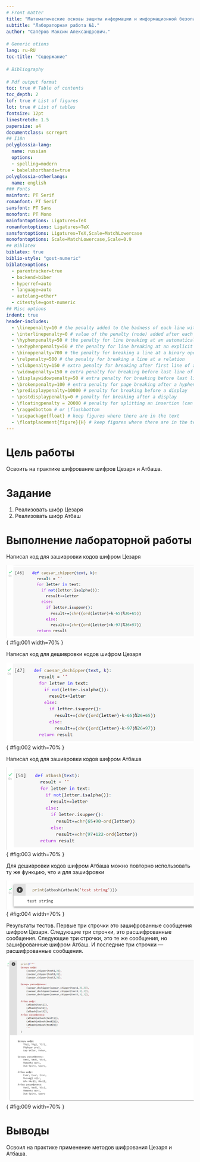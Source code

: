 ```yaml
---
# Front matter
title: "Математические основы защиты информации и информационной безопасности."
subtitle: "Лабораторная работа №1."
author: "Сапёров Максим Александрович."

# Generic otions
lang: ru-RU
toc-title: "Содержание"

# Bibliography

# Pdf output format
toc: true # Table of contents
toc_depth: 2
lof: true # List of figures
lot: true # List of tables
fontsize: 12pt
linestretch: 1.5
papersize: a4
documentclass: scrreprt
## I18n
polyglossia-lang:
  name: russian
  options:
  - spelling=modern
  - babelshorthands=true
polyglossia-otherlangs:
  name: english
### Fonts
mainfont: PT Serif
romanfont: PT Serif
sansfont: PT Sans
monofont: PT Mono
mainfontoptions: Ligatures=TeX
romanfontoptions: Ligatures=TeX
sansfontoptions: Ligatures=TeX,Scale=MatchLowercase
monofontoptions: Scale=MatchLowercase,Scale=0.9
## Biblatex
biblatex: true
biblio-style: "gost-numeric"
biblatexoptions:
  - parentracker=true
  - backend=biber
  - hyperref=auto
  - language=auto
  - autolang=other*
  - citestyle=gost-numeric
## Misc options
indent: true
header-includes:
  - \linepenalty=10 # the penalty added to the badness of each line within a paragraph (no associated penalty node) Increasing the value makes tex try to have fewer lines in the paragraph.
  - \interlinepenalty=0 # value of the penalty (node) added after each line of a paragraph.
  - \hyphenpenalty=50 # the penalty for line breaking at an automatically inserted hyphen
  - \exhyphenpenalty=50 # the penalty for line breaking at an explicit hyphen
  - \binoppenalty=700 # the penalty for breaking a line at a binary operator
  - \relpenalty=500 # the penalty for breaking a line at a relation
  - \clubpenalty=150 # extra penalty for breaking after first line of a paragraph
  - \widowpenalty=150 # extra penalty for breaking before last line of a paragraph
  - \displaywidowpenalty=50 # extra penalty for breaking before last line before a display math
  - \brokenpenalty=100 # extra penalty for page breaking after a hyphenated line
  - \predisplaypenalty=10000 # penalty for breaking before a display
  - \postdisplaypenalty=0 # penalty for breaking after a display
  - \floatingpenalty = 20000 # penalty for splitting an insertion (can only be split footnote in standard LaTeX)
  - \raggedbottom # or \flushbottom
  - \usepackage{float} # keep figures where there are in the text
  - \floatplacement{figure}{H} # keep figures where there are in the text
---
```


# Цель работы

Освоить на практике шифрование шифров Цезаря и Атбаша.

# Задание

1. Реализовать шифр Цезаря
2. Реализовать шифр Атбаш

# Выполнение лабораторной работы

Написал код для зашивровки кодов шифром Цезаря

![Caesar cipher](image/caesar_cipher.png){ #fig:001 width=70% }

Написал код для дешивровки кодов шифром Цезаря

![Caesar decipher](image/caesar_decipher.png){ #fig:002 width=70% }

Написал код для зашивровки кодов шифром Атбаша

![Atbash cipher](image/atbash_cipher.png){ #fig:003 width=70% }

Для дешивровки кодов шифром Атбаша можно повторно использовать ту же функцию, что и для зашифровки

![Atbash decipher](image/atbash_decipher.png){ #fig:004 width=70% }



Результаты тестов. Первые три строчки это зашифрованные сообщения шифром Цезаря.
Следующие три строчки, это расшифрованные сообщения. Следующие три строчки,
это те же сообщения, но зашифрованные шифром Атбаш. И последние три строчки —
расшифрованные сообщения.

![tests](image/output.png){ #fig:009 width=70% }


# Выводы

Освоил на практике применение методов шифрования Цезаря и Атбаша.
